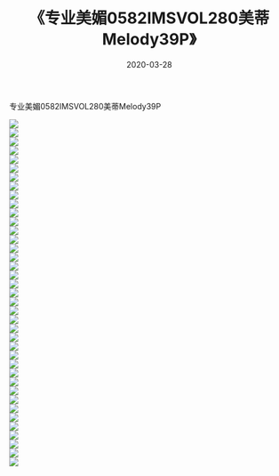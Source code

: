 ﻿---
layout: post
title:  《专业美媚0582IMSVOL280美蒂Melody39P》
date:   2020-03-28
img: http://pic.660000.xyz/1:/性感/2020/专业美媚0582IMSVOL280美蒂Melody39P/000.jpg
categories: [美女, 清纯, 唯美]
---

专业美媚0582IMSVOL280美蒂Melody39P

  ![](http://pic.660000.xyz/1:/性感/2020/专业美媚0582IMSVOL280美蒂Melody39P/001.jpg) <br> ![](http://pic.660000.xyz/1:/性感/2020/专业美媚0582IMSVOL280美蒂Melody39P/002.jpg) <br> ![](http://pic.660000.xyz/1:/性感/2020/专业美媚0582IMSVOL280美蒂Melody39P/003.jpg) <br> ![](http://pic.660000.xyz/1:/性感/2020/专业美媚0582IMSVOL280美蒂Melody39P/004.jpg) <br> ![](http://pic.660000.xyz/1:/性感/2020/专业美媚0582IMSVOL280美蒂Melody39P/005.jpg) <br> ![](http://pic.660000.xyz/1:/性感/2020/专业美媚0582IMSVOL280美蒂Melody39P/006.jpg) <br> ![](http://pic.660000.xyz/1:/性感/2020/专业美媚0582IMSVOL280美蒂Melody39P/007.jpg) <br> ![](http://pic.660000.xyz/1:/性感/2020/专业美媚0582IMSVOL280美蒂Melody39P/008.jpg) <br> ![](http://pic.660000.xyz/1:/性感/2020/专业美媚0582IMSVOL280美蒂Melody39P/009.jpg) <br> ![](http://pic.660000.xyz/1:/性感/2020/专业美媚0582IMSVOL280美蒂Melody39P/010.jpg) <br> ![](http://pic.660000.xyz/1:/性感/2020/专业美媚0582IMSVOL280美蒂Melody39P/011.jpg) <br> ![](http://pic.660000.xyz/1:/性感/2020/专业美媚0582IMSVOL280美蒂Melody39P/012.jpg) <br> ![](http://pic.660000.xyz/1:/性感/2020/专业美媚0582IMSVOL280美蒂Melody39P/013.jpg) <br> ![](http://pic.660000.xyz/1:/性感/2020/专业美媚0582IMSVOL280美蒂Melody39P/014.jpg) <br> ![](http://pic.660000.xyz/1:/性感/2020/专业美媚0582IMSVOL280美蒂Melody39P/015.jpg) <br> ![](http://pic.660000.xyz/1:/性感/2020/专业美媚0582IMSVOL280美蒂Melody39P/016.jpg) <br> ![](http://pic.660000.xyz/1:/性感/2020/专业美媚0582IMSVOL280美蒂Melody39P/017.jpg) <br> ![](http://pic.660000.xyz/1:/性感/2020/专业美媚0582IMSVOL280美蒂Melody39P/018.jpg) <br> ![](http://pic.660000.xyz/1:/性感/2020/专业美媚0582IMSVOL280美蒂Melody39P/019.jpg) <br> ![](http://pic.660000.xyz/1:/性感/2020/专业美媚0582IMSVOL280美蒂Melody39P/020.jpg) <br> ![](http://pic.660000.xyz/1:/性感/2020/专业美媚0582IMSVOL280美蒂Melody39P/021.jpg) <br> ![](http://pic.660000.xyz/1:/性感/2020/专业美媚0582IMSVOL280美蒂Melody39P/022.jpg) <br> ![](http://pic.660000.xyz/1:/性感/2020/专业美媚0582IMSVOL280美蒂Melody39P/023.jpg) <br> ![](http://pic.660000.xyz/1:/性感/2020/专业美媚0582IMSVOL280美蒂Melody39P/024.jpg) <br> ![](http://pic.660000.xyz/1:/性感/2020/专业美媚0582IMSVOL280美蒂Melody39P/025.jpg) <br> ![](http://pic.660000.xyz/1:/性感/2020/专业美媚0582IMSVOL280美蒂Melody39P/026.jpg) <br> ![](http://pic.660000.xyz/1:/性感/2020/专业美媚0582IMSVOL280美蒂Melody39P/027.jpg) <br> ![](http://pic.660000.xyz/1:/性感/2020/专业美媚0582IMSVOL280美蒂Melody39P/028.jpg) <br> ![](http://pic.660000.xyz/1:/性感/2020/专业美媚0582IMSVOL280美蒂Melody39P/029.jpg) <br> ![](http://pic.660000.xyz/1:/性感/2020/专业美媚0582IMSVOL280美蒂Melody39P/030.jpg) <br> ![](http://pic.660000.xyz/1:/性感/2020/专业美媚0582IMSVOL280美蒂Melody39P/031.jpg) <br> ![](http://pic.660000.xyz/1:/性感/2020/专业美媚0582IMSVOL280美蒂Melody39P/032.jpg) <br> ![](http://pic.660000.xyz/1:/性感/2020/专业美媚0582IMSVOL280美蒂Melody39P/033.jpg) <br> ![](http://pic.660000.xyz/1:/性感/2020/专业美媚0582IMSVOL280美蒂Melody39P/034.jpg) <br> ![](http://pic.660000.xyz/1:/性感/2020/专业美媚0582IMSVOL280美蒂Melody39P/035.jpg) <br> ![](http://pic.660000.xyz/1:/性感/2020/专业美媚0582IMSVOL280美蒂Melody39P/036.jpg) <br> ![](http://pic.660000.xyz/1:/性感/2020/专业美媚0582IMSVOL280美蒂Melody39P/037.jpg) <br> ![](http://pic.660000.xyz/1:/性感/2020/专业美媚0582IMSVOL280美蒂Melody39P/038.jpg) <br> ![](http://pic.660000.xyz/1:/性感/2020/专业美媚0582IMSVOL280美蒂Melody39P/039.jpg) <br>